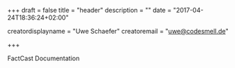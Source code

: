 +++
draft = false
title = "header"
description = ""
date = "2017-04-24T18:36:24+02:00"


creatordisplayname = "Uwe Schaefer"
creatoremail = "uwe@codesmell.de"

+++

FactCast Documentation 
